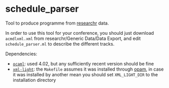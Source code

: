 # schedule_parser
Tool to produce programme from [researchr](http://conf.researchr.org/) data.

In order to use this tool for your conference, you should just download `acmdlxml.xml`
from researchr/Generic Data/Data Export, and edit `schedule_parser.ml` to describe
the different tracks.

Dependencies:
* [`ocaml`](http://ocaml.org): used 4.02, but any sufficiently recent version should be fine
* [`xml-light`](https://github.com/ncannasse/xml-light): the `Makefile` assumes it was installed through [opam](https://opam.ocaml.org/), in case it was installed by another mean you should set `XML_LIGHT_DIR` to the installation directory

